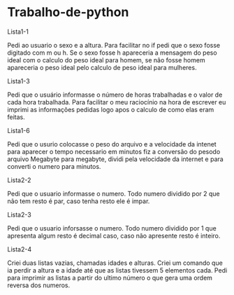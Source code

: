 # Trabalho-de-python

Lista1-1

Pedi ao usuario o sexo e a altura. Para facilitar no if pedi que o sexo fosse digitado com m ou h.
Se o sexo fosse h apareceria a mensagem do peso ideal com o calculo do peso ideal para homem, se não fosse homem apareceria o peso ideal pelo calculo de peso ideal para mulheres.

Lista1-3

Pedi que o usuário informasse o número de horas trabalhadas e o valor de cada hora trabalhada. 
Para facilitar o meu raciocínio na hora de escrever eu imprimi as informações pedidas logo apos o calculo de como elas eram feitas.

Lista1-6

Pedi que o usurio colocasse o peso do arquivo e a velocidade da intenet
para aparecer o tempo necessario em minutos fiz a conversão do pesodo arquivo Megabyte para megabyte, dividi pela velocidade da internet e para converti o numero para minutos.

Lista2-2

Pedi que o usuario informasse o numero.
Todo numero dividido por 2 que não tem resto é par, caso tenha resto ele é impar.

Lista2-3 

Pedi que o usuario inforsasse o numero.
Todo numero dividido por 1 que apresenta algum resto é decimal caso, caso não apresente resto é inteiro.


Lista2-4

Criei duas listas vazias, chamadas idades e alturas.
Criei um comando que ia perdir a altura e a idade até que as listas tivessem 5 elementos cada.
Pedi para imprimir as listas a partir do ultimo número o que gera uma ordem reversa dos numeros.
